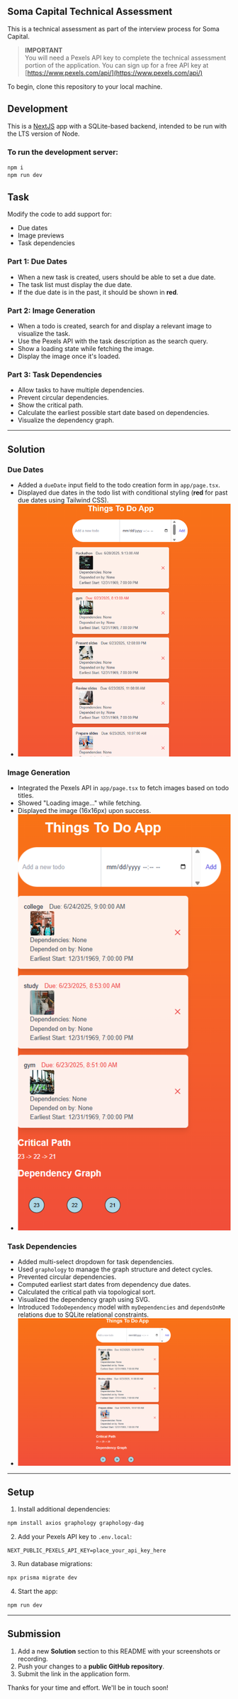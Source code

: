 ## Soma Capital Technical Assessment

This is a technical assessment as part of the interview process for Soma Capital.

> **IMPORTANT**  
> You will need a Pexels API key to complete the technical assessment portion of the application. You can sign up for a free API key at [https://www.pexels.com/api/](https://www.pexels.com/api/)

To begin, clone this repository to your local machine.

## Development

This is a [NextJS](https://nextjs.org) app with a SQLite-based backend, intended to be run with the LTS version of Node.

### To run the development server:

```bash
npm i
npm run dev
```

## Task

Modify the code to add support for:
- Due dates
- Image previews
- Task dependencies

### Part 1: Due Dates
- When a new task is created, users should be able to set a due date.
- The task list must display the due date.
- If the due date is in the past, it should be shown in **red**.

### Part 2: Image Generation
- When a todo is created, search for and display a relevant image to visualize the task.
- Use the Pexels API with the task description as the search query.
- Show a loading state while fetching the image.
- Display the image once it's loaded.

### Part 3: Task Dependencies
- Allow tasks to have multiple dependencies.
- Prevent circular dependencies.
- Show the critical path.
- Calculate the earliest possible start date based on dependencies.
- Visualize the dependency graph.

---

## Solution

### Due Dates
- Added a `dueDate` input field to the todo creation form in `app/page.tsx`.
- Displayed due dates in the todo list with conditional styling (**red** for past due dates using Tailwind CSS).
- <img alt="Due Date Example" src="screenshots/screenshot1.png" width="600"/>

### Image Generation
- Integrated the Pexels API in `app/page.tsx` to fetch images based on todo titles.
- Showed "Loading image..." while fetching.
- Displayed the image (16x16px) upon success.
- <img alt="Image Generation Example" src="screenshots/screenshot2.png" width="600"/>

### Task Dependencies
- Added multi-select dropdown for task dependencies.
- Used `graphology` to manage the graph structure and detect cycles.
- Prevented circular dependencies.
- Computed earliest start dates from dependency due dates.
- Calculated the critical path via topological sort.
- Visualized the dependency graph using SVG.
- Introduced `TodoDependency` model with `myDependencies` and `dependsOnMe` relations due to SQLite relational constraints.
- <img alt="Dependency Graph Example" src="screenshots/screenshot3.png" width="600"/>

---

## Setup

1. Install additional dependencies:

```bash
npm install axios graphology graphology-dag
```

2. Add your Pexels API key to `.env.local`:

```env
NEXT_PUBLIC_PEXELS_API_KEY=place_your_api_key_here
```

3. Run database migrations:

```bash
npx prisma migrate dev
```

4. Start the app:

```bash
npm run dev
```

---

## Submission

1. Add a new **Solution** section to this README with your screenshots or recording.
2. Push your changes to a **public GitHub repository**.
3. Submit the link in the application form.

Thanks for your time and effort. We'll be in touch soon!